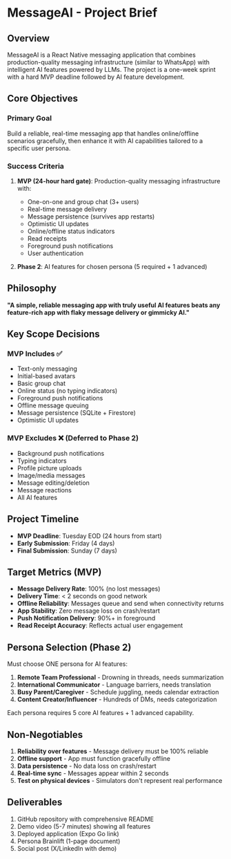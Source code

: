 # MessageAI - Project Brief

## Overview
MessageAI is a React Native messaging application that combines production-quality messaging infrastructure (similar to WhatsApp) with intelligent AI features powered by LLMs. The project is a one-week sprint with a hard MVP deadline followed by AI feature development.

## Core Objectives

### Primary Goal
Build a reliable, real-time messaging app that handles online/offline scenarios gracefully, then enhance it with AI capabilities tailored to a specific user persona.

### Success Criteria
1. **MVP (24-hour hard gate)**: Production-quality messaging infrastructure with:
   - One-on-one and group chat (3+ users)
   - Real-time message delivery
   - Message persistence (survives app restarts)
   - Optimistic UI updates
   - Online/offline status indicators
   - Read receipts
   - Foreground push notifications
   - User authentication

2. **Phase 2**: AI features for chosen persona (5 required + 1 advanced)

## Philosophy
**"A simple, reliable messaging app with truly useful AI features beats any feature-rich app with flaky message delivery or gimmicky AI."**

## Key Scope Decisions

### MVP Includes ✅
- Text-only messaging
- Initial-based avatars
- Basic group chat
- Online status (no typing indicators)
- Foreground push notifications
- Offline message queuing
- Message persistence (SQLite + Firestore)
- Optimistic UI updates

### MVP Excludes ❌ (Deferred to Phase 2)
- Background push notifications
- Typing indicators
- Profile picture uploads
- Image/media messages
- Message editing/deletion
- Message reactions
- All AI features

## Project Timeline
- **MVP Deadline**: Tuesday EOD (24 hours from start)
- **Early Submission**: Friday (4 days)
- **Final Submission**: Sunday (7 days)

## Target Metrics (MVP)
- **Message Delivery Rate**: 100% (no lost messages)
- **Delivery Time**: < 2 seconds on good network
- **Offline Reliability**: Messages queue and send when connectivity returns
- **App Stability**: Zero message loss on crash/restart
- **Push Notification Delivery**: 90%+ in foreground
- **Read Receipt Accuracy**: Reflects actual user engagement

## Persona Selection (Phase 2)
Must choose ONE persona for AI features:
1. **Remote Team Professional** - Drowning in threads, needs summarization
2. **International Communicator** - Language barriers, needs translation
3. **Busy Parent/Caregiver** - Schedule juggling, needs calendar extraction
4. **Content Creator/Influencer** - Hundreds of DMs, needs categorization

Each persona requires 5 core AI features + 1 advanced capability.

## Non-Negotiables
1. **Reliability over features** - Message delivery must be 100% reliable
2. **Offline support** - App must function gracefully offline
3. **Data persistence** - No data loss on crash/restart
4. **Real-time sync** - Messages appear within 2 seconds
5. **Test on physical devices** - Simulators don't represent real performance

## Deliverables
1. GitHub repository with comprehensive README
2. Demo video (5-7 minutes) showing all features
3. Deployed application (Expo Go link)
4. Persona Brainlift (1-page document)
5. Social post (X/LinkedIn with demo)

